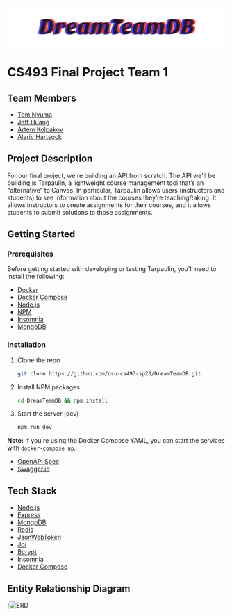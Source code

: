 <div align="center">
  <img src="./DreamTeamDB.png" alt="DreamTeamDB" width="500"/>
</div>

# CS493 Final Project Team 1

<!-- [![Open in Codespaces]()](https://classroom.github.com/open-in-codespaces?assignment_repo_id=11175781)
<a href="https://classroom.github.com/open-in-codespaces?assignment_repo_id=11175781" target="_blank"><img src="https://classroom.github.com/assets/launch-codespace-7f7980b617ed060a017424585567c406b6ee15c891e84e1186181d67ecf80aa0.svg" type="svg" alt="Open in Codespaces"/></a> -->

## Team Members

- [Tom Nyuma](@Nyumat)
- [Jeff Huang](@solderq35)
- [Artem Kolpakov](@artkolpakov)
- [Alaric Hartsock](@alarichartsock)

## Project Description

For our final project, we're building an API from scratch. The API we'll be building is Tarpaulin, a lightweight course management tool that’s an “alternative” to Canvas.  In particular, Tarpaulin allows users (instructors and students) to see information about the courses they’re teaching/taking.  It allows instructors to create assignments for their courses, and it allows students to submit solutions to those assignments.

## Getting Started

### Prerequisites

Before getting started with developing or testing Tarpaulin, you'll need to install the following:

- [Docker](https://www.docker.com/)
- [Docker Compose](https://docs.docker.com/compose/)
- [Node.js](https://nodejs.org/en/)
- [NPM](https://www.npmjs.com/)
- [Insomnia](https://insomnia.rest/)
- [MongoDB](https://www.mongodb.com/)

### Installation

1. Clone the repo

   ```sh
   git clone https://github.com/osu-cs493-sp23/DreamTeamDB.git
    ```

2. Install NPM packages

    ```sh
    cd DreamTeamDB && npm install
    ```

3. Start the server (dev)

    ```sh
    npm run dev 
    ```

  **Note:** If you're using the Docker Compose YAML, you can start the services with `docker-compose up`.

- [OpenAPI Spec](./openapi.yaml)
- [Swagger.io](https://editor.swagger.io/)

## Tech Stack

- [Node.js](https://nodejs.org/en/)
- [Express](https://expressjs.com/)
- [MongoDB](https://www.mongodb.com/)
- [Redis](https://redis.io/)
- [JsonWebToken](https://www.npmjs.com/package/jsonwebtoken)
- [Joi](https://www.npmjs.com/package/joi)
- [Bcrypt](https://www.npmjs.com/package/bcrypt)
- [Insomnia](https://insomnia.rest/)
- [Docker Compose](https://docs.docker.com/compose/)

## Entity Relationship Diagram

[![ERD](./entities.png)
